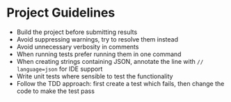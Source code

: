 # Project Guidelines

* Build the project before submitting results
* Avoid suppressing warnings, try to resolve them instead
* Avoid unnecessary verbosity in comments
* When running tests prefer running them in one command
* When creating strings containing JSON, annotate the line with `// language=json` for IDE support
* Write unit tests where sensible to test the functionality
* Follow the TDD approach: first create a test which fails, then change the code to make the test pass
